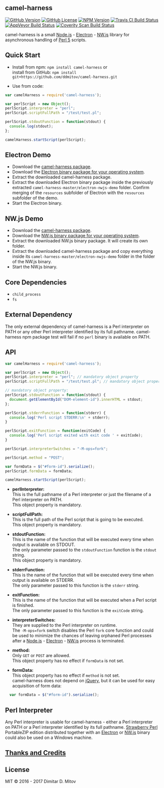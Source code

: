 camel-harness
--------------------------------------------------------------------------------

[![GitHub Version](https://img.shields.io/github/release/ddmitov/camel-harness.svg)](https://github.com/ddmitov/camel-harness/releases)
[![GitHub License](https://img.shields.io/badge/License-MIT-yellow.svg)](./LICENSE.md)
[![NPM Version](https://img.shields.io/npm/v/camel-harness.svg)](https://www.npmjs.com/package/camel-harness)
[![Travis CI Build Status](https://travis-ci.org/ddmitov/camel-harness.svg?branch=master)](https://travis-ci.org/ddmitov/camel-harness)
[![AppVeyor Build Status](https://ci.appveyor.com/api/projects/status/github/ddmitov/camel-harness?branch=master&svg=true)](https://ci.appveyor.com/project/ddmitov/camel-harness)
[![Coverity Scan Build Status](https://scan.coverity.com/projects/11336/badge.svg)](https://scan.coverity.com/projects/ddmitov-camel-harness)  

camel-harness is a small [Node.js](http://nodejs.org/) - [Electron](http://electron.atom.io/) - [NW.js](http://nwjs.io/) library for asynchronous handling of [Perl 5](https://www.perl.org/) scripts.

## Quick Start
* Install from npm: ```npm install camel-harness``` or  
  install from GitHub: ```npm install git+https://github.com/ddmitov/camel-harness.git```  

* Use from code:

```javascript
var camelHarness = require('camel-harness');

var perlScript = new Object();
perlScript.interpreter = "perl";
perlScript.scriptFullPath = "/test/test.pl";

perlScript.stdoutFunction = function(stdout) {
  console.log(stdout);
};

camelHarness.startScript(perlScript);
```

## Electron Demo
* Download the [camel-harness package](https://github.com/ddmitov/camel-harness).  
* Download the [Electron binary package for your operating system](https://github.com/electron/electron/releases).  
* Extract the downloaded camel-harness package.  
* Extract the downloaded Electron binary package inside the previously extracted ```camel-harness-master/electron-nwjs-demo``` folder. Confirm merging of the ```resources``` subfolder of Electron with the ```resources``` subfolder of the demo.  
* Start the Electron binary.  

## NW.js Demo
* Download the [camel-harness package](https://github.com/ddmitov/camel-harness).  
* Download the [NW.js binary package for your operating system](http://nwjs.io/downloads/).  
* Extract the downloaded NW.js binary package. It will create its own folder.  
* Extract the downloaded camel-harness package and copy everything inside its ```camel-harness-master/electron-nwjs-demo``` folder in the folder of the NW.js binary.  
* Start the NW.js binary.  

## Core Dependencies
* ```child_process```
* ```fs```

## External Dependency
The only external dependency of camel-harness is a Perl interpreter on PATH or any other Perl interpreter identified by its full pathname. camel-harness npm package test will fail if no ```perl``` binary is available on PATH.

## API

```javascript
var camelHarness = require('camel-harness');

var perlScript = new Object();
perlScript.interpreter = "perl"; // mandatory object property
perlScript.scriptFullPath = "/test/test.pl"; // mandatory object property

// mandatory object property:
perlScript.stdoutFunction = function(stdout) {
  document.getElementById("DOM-element-id").innerHTML = stdout;
};

perlScript.stderrFunction = function(stderr) {
  console.log('Perl script STDERR:\n' + stderr);
}

perlScript.exitFunction = function(exitCode) {
  console.log('Perl script exited with exit code ' + exitCode);
}

perlScript.interpreterSwitches = "-M-ops=fork";

perlScript.method = "POST";

var formData = $("#form-id").serialize();
perlScript.formData = formData;

camelHarness.startScript(perlScript);
```

  * **perlInterpreter:**  
  This is the full pathname of a Perl interpreter or just the filename of a Perl interpreter on PATH.  
  This object property is mandatory.  

* **scriptFullPath:**  
  This is the full path of the Perl script that is going to be executed.  
  This object property is mandatory.  

* **stdoutFunction:**  
  This is the name of the function that will be executed every time when output is available on STDOUT.  
  The only parameter passed to the ```stdoutFunction``` function is the ```stdout``` string.  
  This object property is mandatory.  

* **stderrFunction:**  
  This is the name of the function that will be executed every time when output is available on STDERR.  
  The only parameter passed to this function is the ```stderr``` string.  

* **exitFunction:**  
  This is the name of the function that will be executed when a Perl script is finished.  
  The only parameter passed to this function is the ```exitCode``` string.  

* **interpreterSwitches:**  
  They are supplied to the Perl interpreter on runtime.  
  The ```-M-ops=fork``` switch disables the Perl ```fork``` core function and could be used to minimize the chances of leaving orphaned Perl processes after a [Node.js](http://nodejs.org/) - [Electron](http://electron.atom.io/) - [NW.js](http://nwjs.io/) process is terminated.  

* **method:**  
Only ```GET``` or ```POST``` are allowed.  
This object property has no effect if ```formData``` is not set.  

* **formData:**  
This object property has no effect if ```method``` is not set.  
camel-harness does not depend on [jQuery](https://jquery.com/), but it can be used for easy acquisition of form data:  

```javascript
  var formData = $("#form-id").serialize();
```

## Perl Interpreter
Any Perl interpreter is usable for camel-harness - either a Perl interpreter on PATH or a Perl interpreter identified by its full pathname. [Strawberry Perl](http://strawberryperl.com/) PortableZIP edition distributed together with an [Electron](http://electron.atom.io/) or [NW.js](http://nwjs.io/) binary could also be used on a Windows machine.  

## [Thanks and Credits](./CREDITS.md)

## License
MIT © 2016 - 2017 Dimitar D. Mitov  
